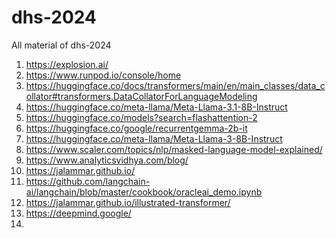 # dhs-2024
All material of dhs-2024
1. https://explosion.ai/
2. https://www.runpod.io/console/home
3. https://huggingface.co/docs/transformers/main/en/main_classes/data_collator#transformers.DataCollatorForLanguageModeling
4. https://huggingface.co/meta-llama/Meta-Llama-3.1-8B-Instruct
5. https://huggingface.co/models?search=flashattention-2
6. https://huggingface.co/google/recurrentgemma-2b-it
7. https://huggingface.co/meta-llama/Meta-Llama-3-8B-Instruct
8. https://www.scaler.com/topics/nlp/masked-language-model-explained/
9. https://www.analyticsvidhya.com/blog/
10. https://jalammar.github.io/
11. https://github.com/langchain-ai/langchain/blob/master/cookbook/oracleai_demo.ipynb
12. https://jalammar.github.io/illustrated-transformer/
13. https://deepmind.google/
14. 
